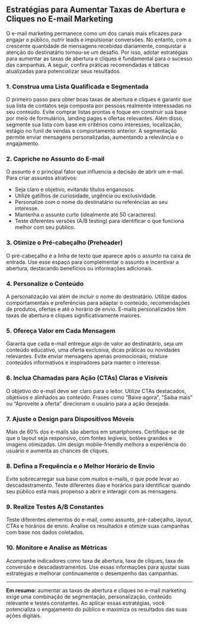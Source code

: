 
## Estratégias para Aumentar Taxas de Abertura e Cliques no E-mail Marketing

O e-mail marketing permanece como um dos canais mais eficazes para engajar o público, nutrir leads e impulsionar conversões. No entanto, com a crescente quantidade de mensagens recebidas diariamente, conquistar a atenção do destinatário tornou-se um desafio. Por isso, adotar estratégias para aumentar as taxas de abertura e cliques é fundamental para o sucesso das campanhas. A seguir, confira práticas recomendadas e táticas atualizadas para potencializar seus resultados.

### 1. **Construa uma Lista Qualificada e Segmentada**

O primeiro passo para obter boas taxas de abertura e cliques é garantir que sua lista de contatos seja composta por pessoas realmente interessadas no seu conteúdo. Evite comprar listas prontas e foque em construir sua base por meio de formulários, landing pages e ofertas relevantes. Além disso, segmente sua lista com base em critérios como interesses, localização, estágio no funil de vendas e comportamento anterior. A segmentação permite enviar mensagens personalizadas, aumentando a relevância e o engajamento.

### 2. **Capriche no Assunto do E-mail**

O assunto é o principal fator que influencia a decisão de abrir um e-mail. Para criar assuntos atrativos:

- Seja claro e objetivo, evitando títulos enganosos.
- Utilize gatilhos de curiosidade, urgência ou exclusividade.
- Personalize com o nome do destinatário ou referências ao seu interesse.
- Mantenha o assunto curto (idealmente até 50 caracteres).
- Teste diferentes versões (A/B testing) para identificar o que funciona melhor com seu público.

### 3. **Otimize o Pré-cabeçalho (Preheader)**

O pré-cabeçalho é a linha de texto que aparece após o assunto na caixa de entrada. Use esse espaço para complementar o assunto e incentivar a abertura, destacando benefícios ou informações adicionais.

### 4. **Personalize o Conteúdo**

A personalização vai além de incluir o nome do destinatário. Utilize dados comportamentais e preferências para adaptar o conteúdo, recomendações de produtos, ofertas e até o horário de envio. E-mails personalizados têm taxas de abertura e cliques significativamente maiores.

### 5. **Ofereça Valor em Cada Mensagem**

Garanta que cada e-mail entregue algo de valor ao destinatário, seja um conteúdo educativo, uma oferta exclusiva, dicas práticas ou novidades relevantes. Evite enviar mensagens apenas promocionais; misture conteúdos informativos e inspiradores para manter o interesse.

### 6. **Inclua Chamadas para Ação (CTAs) Claras e Visíveis**

O objetivo do e-mail deve ser claro para o leitor. Utilize CTAs destacados, objetivos e alinhados ao conteúdo. Frases como “Baixe agora”, “Saiba mais” ou “Aproveite a oferta” direcionam o usuário para a ação desejada.

### 7. **Ajuste o Design para Dispositivos Móveis**

Mais de 60% dos e-mails são abertos em smartphones. Certifique-se de que o layout seja responsivo, com fontes legíveis, botões grandes e imagens otimizadas. Um design mobile-friendly melhora a experiência do usuário e aumenta as chances de cliques.

### 8. **Defina a Frequência e o Melhor Horário de Envio**

Evite sobrecarregar sua base com muitos e-mails, o que pode levar ao descadastramento. Teste diferentes dias e horários para identificar quando seu público está mais propenso a abrir e interagir com as mensagens.

### 9. **Realize Testes A/B Constantes**

Teste diferentes elementos do e-mail, como assunto, pré-cabeçalho, layout, CTAs e horários de envio. Analise os resultados e otimize suas campanhas com base nos dados coletados.

### 10. **Monitore e Analise as Métricas**

Acompanhe indicadores como taxa de abertura, taxa de cliques, taxa de conversão e descadastramentos. Use essas informações para ajustar suas estratégias e melhorar continuamente o desempenho das campanhas.

---

**Em resumo:** aumentar as taxas de abertura e cliques no e-mail marketing exige uma combinação de segmentação, personalização, conteúdo relevante e testes constantes. Ao aplicar essas estratégias, você potencializa o engajamento do público e maximiza os resultados das suas ações digitais.
```